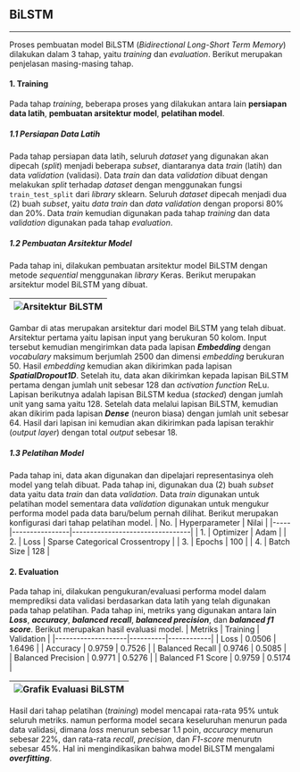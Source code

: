## BiLSTM
---
Proses pembuatan model BiLSTM (*Bidirectional Long-Short Term Memory*) dilakukan dalam 3 tahap, yaitu *training* dan *evaluation*. Berikut merupakan penjelasan masing-masing tahap.
#### 1. Training
Pada tahap *training*, beberapa proses yang dilakukan antara lain **persiapan data latih**, **pembuatan arsitektur model**, **pelatihan model**.

##### 1.1 Persiapan Data Latih
Pada tahap persiapan data latih, seluruh *dataset* yang digunakan akan dipecah (*split*) menjadi beberapa *subset*, diantaranya data *train* (latih) dan data *validation* (validasi). Data *train* dan data *validation* dibuat dengan melakukan *split* terhadap *dataset* dengan menggunakan fungsi `train_test_split` dari *library* sklearn. Seluruh *dataset* dipecah menjadi dua (2) buah *subset*, yaitu *data train* dan *data validation* dengan proporsi 80% dan 20%. Data *train* kemudian digunakan pada tahap *training* dan data *validation* digunakan pada tahap *evaluation*.

##### 1.2 Pembuatan Arsitektur Model
Pada tahap ini, dilakukan pembuatan arsitektur model BiLSTM dengan metode *sequential* menggunakan *library* Keras. Berikut merupakan arsitektur model BiLSTM yang dibuat.

| ![Arsitektur BiLSTM](https://raw.githubusercontent.com/DL-Kel2-TemanNgorte/Machine-Learning/main/assets/arsitektur%20BiLSTM.png?token=GHSAT0AAAAAAB3GYHOLWGXYZGMD6IAYJFLUY5ALCDA) |
|-----------------------------------------------------------------------------------------------------------------------------------------------------------------------------------|

Gambar di atas merupakan arsitektur dari model BiLSTM yang telah dibuat. Arsitektur pertama yaitu lapisan input yang berukuran 50 kolom. Input tersebut kemudian mengirimkan data pada lapisan ***Embedding*** dengan *vocabulary* maksimum berjumlah 2500 dan dimensi *embedding* berukuran 50. Hasil *embedding* kemudian akan dikirimkan pada lapisan ***SpatialDropout1D***. Setelah itu, data akan dikirimkan kepada lapisan BiLSTM pertama dengan jumlah unit sebesar 128 dan *activation function* ReLu. Lapisan berikutnya adalah lapisan BiLSTM kedua (*stacked*) dengan jumlah unit yang sama yaitu 128. Setelah data melalui lapisan BiLSTM, kemudian akan dikirim pada lapisan ***Dense*** (neuron biasa) dengan jumlah unit sebesar 64. Hasil dari lapisan ini kemudian akan dikirimkan pada lapisan terakhir (*output layer*) dengan total *output* sebesar 18.

##### 1.3 Pelatihan Model
Pada tahap ini, data akan digunakan dan dipelajari representasinya oleh model yang telah dibuat. Pada tahap ini, digunakan dua (2) buah *subset* data yaitu data *train* dan data *validation*. Data *train* digunakan untuk pelatihan model sementara data *validation* digunakan untuk mengukur performa model pada data baru/belum pernah dilihat. Berikut merupakan konfigurasi dari tahap pelatihan model.
| No. | Hyperparameter | Nilai                           |
|-----|----------------|---------------------------------|
| 1.  | Optimizer      | Adam                            |
| 2.  | Loss           | Sparse Categorical Crossentropy |
| 3.  | Epochs         | 100                             |
| 4.  | Batch Size     | 128                             |

#### 2. Evaluation
Pada tahap ini, dilakukan pengukuran/evaluasi performa model dalam memprediksi data validasi berdasarkan data latih yang telah digunakan pada tahap pelatihan. Pada tahap ini, metriks yang digunakan antara lain ***Loss***, ***accuracy***, ***balanced recall***, ***balanced precision***, dan ***balanced f1 score***. Berikut merupakan hasil evaluasi model.
| Metriks            | Training | Validation |
|--------------------|----------|------------|
| Loss               | 0.0506   | 1.6496     |
| Accuracy           | 0.9759   | 0.7526     |
| Balanced Recall    | 0.9746   | 0.5085     |
| Balanced Precision | 0.9771   | 0.5276     |
| Balanced F1 Score  | 0.9759   | 0.5174     |

| ![Grafik Evaluasi BiLSTM](https://raw.githubusercontent.com/DL-Kel2-TemanNgorte/Machine-Learning/main/assets/grafik%20evaluasi%20BiLSTM.png?token=GHSAT0AAAAAAB3GYHOL7YI7FZKWZYK323OSY5ALCGA) |
|-----------------------------------------------------------------------------------------------------------------------------------------------------------------------------------------------|

Hasil dari tahap pelatihan (*training*) model mencapai rata-rata 95% untuk seluruh metriks. namun performa model secara keseluruhan menurun pada data validasi, dimana *loss* menurun sebesar 1.1 poin, *accuracy* menurun sebesar 22%, dan rata-rata *recall*, *precision*, dan *F1-score* menurutn sebesar 45%. Hal ini mengindikasikan bahwa model BiLSTM mengalami ***overfitting***.